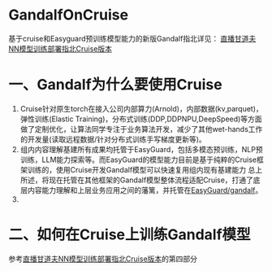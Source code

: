 # GandalfOnCruise
  基于cruise和Easyguard预训练模型能力的新版Gandalf指北详见：
  [直播甘道夫NN模型训练部署指北Cruise版本](https://bytedance.feishu.cn/docx/Fh4udJgZQofrY3xXGXycaOA6n5d)
# 一、Gandalf为什么要使用Cruise
1. Cruise针对原生torch在接入公司内部算力(Arnold)，内部数据(kv,parquet)，弹性训练(Elastic Training)，分布式训练(DDP,DDPNPU,DeepSpeed)等方面做了定制优化，让算法同学专注于业务算法开发，减少了其他wet-hands工作的开发量(读取远程数据/针对分布式训练手写梯度更新等)。
2. 组内内容理解基建所有成果均托管于EasyGuard，包括多模态预训练，NLP预训练，LLM能力探索等。而EasyGuard的模型能力目前是基于纯粹的Cruise框架训练的，使用Cruise开发Gandalf模型可以快速复用组内现有基建能力
总上所述，将现在托管在其他框架的Gandalf模型整体流程适配Cruise，打通了底层内容能力理解和上层业务应用之间的藩篱，并托管在[EasyGuard/gandalf](https://code.byted.org/ecom_govern/EasyGuard/tree/gandalf/examples/gandalf)。
3. 
# 二、如何在Cruise上训练Gandalf模型
参考[直播甘道夫NN模型训练部署指北Cruise版本](https://bytedance.feishu.cn/docx/Fh4udJgZQofrY3xXGXycaOA6n5d)的第四部分